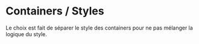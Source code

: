 # Containers / Styles

Le choix est fait de séparer le style des containers pour ne pas mélanger la logique du style.
